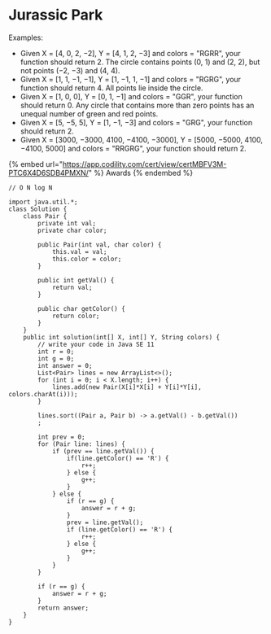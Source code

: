 # Jurassic Park

Examples:

* Given X = \[4, 0, 2, −2], Y = \[4, 1, 2, −3] and colors = "RGRR", your function should return 2. The circle contains points (0, 1) and (2, 2), but not points (−2, −3) and (4, 4).
* Given X = \[1, 1, −1, −1], Y = \[1, −1, 1, −1] and colors = "RGRG", your function should return 4. All points lie inside the circle.
* Given X = \[1, 0, 0], Y = \[0, 1, −1] and colors = "GGR", your function should return 0. Any circle that contains more than zero points has an unequal number of green and red points.
* Given X = \[5, −5, 5], Y = \[1, −1, −3] and colors = "GRG", your function should return 2.
* Given X = \[3000, −3000, 4100, −4100, −3000], Y = \[5000, −5000, 4100, −4100, 5000] and colors = "RRGRG", your function should return 2.

{% embed url="https://app.codility.com/cert/view/certMBFV3M-PTC6X4D6SDB4PMXN/" %}
Awards
{% endembed %}

```
// O N log N

import java.util.*;
class Solution {
    class Pair {
        private int val;
        private char color;

        public Pair(int val, char color) {
            this.val = val;
            this.color = color;
        }

        public int getVal() {
            return val;
        }

        public char getColor() {
            return color;
        }
    }
    public int solution(int[] X, int[] Y, String colors) {
        // write your code in Java SE 11
        int r = 0;
        int g = 0;
        int answer = 0;
        List<Pair> lines = new ArrayList<>();
        for (int i = 0; i < X.length; i++) {
            lines.add(new Pair(X[i]*X[i] + Y[i]*Y[i], colors.charAt(i)));
        }

        lines.sort((Pair a, Pair b) -> a.getVal() - b.getVal())
        ;

        int prev = 0;
        for (Pair line: lines) {
            if (prev == line.getVal()) {
                if(line.getColor() == 'R') {
                    r++;
                } else {
                    g++;
                }
            } else {
                if (r == g) {
                    answer = r + g;
                }
                prev = line.getVal();
                if (line.getColor() == 'R') {
                    r++;
                } else {
                    g++;
                }
            }
        }

        if (r == g) {
            answer = r + g;
        }
        return answer;
    }
}
```
